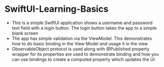 # SwiftUI-Learning-Basics

- This is a simple SwiftUI application shows a username and password text field with a login button. The login button takes the app to a simple blank screen
- The app has simple validation via the ViewModel. This demonstrates how to do basic binding in the View Model and usage it in the view
- ObservableObject protocol is used along with @Published property wrapper for its properties are used to demonstrate binding and how you can use bindings to create a computed property which updates the UI
